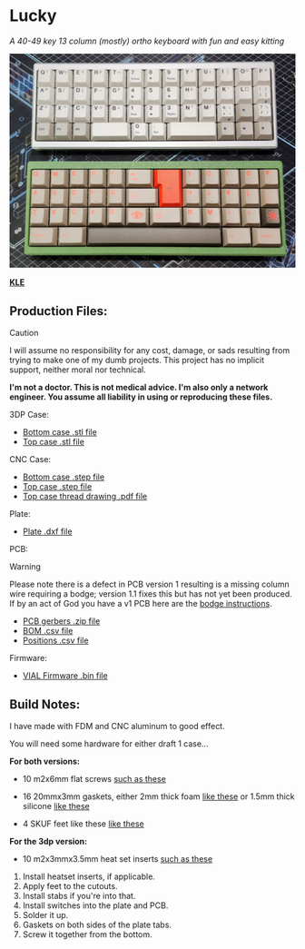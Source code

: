 # Lucky
*A 40-49 key 13 column (mostly) ortho keyboard with fun and easy kitting*

<img src="https://github.com/theycallmeboxy/lucky/blob/main/img/lucky_build-options.jpg" alt="keyborb" width="600"/>

**[KLE](https://www.keyboard-layout-editor.com/##@_name=Lucky%2F_vial&author=theycallmeboxy%3B&@=0,0&=0,1&=0,2&=0,3&=0,4&_c=%23ffb5ec%3B&=0,5&=0,6&=0,7&_c=%23cccccc%3B&=0,8&=0,9&=0,10&=0,11&=0,12&_x:0.25&c=%23ffb5ec&w:1.5%3B&=0,5&_x:0.25&w:1.25&h:2&w2:1.5&h2:1&x2:-0.25%3B&=1,7%3B&@_c=%23cccccc%3B&=1,0&=1,1&=1,2&=1,3&=1,4&_c=%23ffb5ec%3B&=1,5&=1,6&=1,7&_c=%23cccccc%3B&=1,8&=1,9&=1,10&=1,11&=1,12&_x:0.25&c=%23ffb5ec&w:1.75%3B&=1,5%3B&@_c=%23cccccc%3B&=2,0&=2,1&=2,2&=2,3&=2,4&_c=%23ffb5ec%3B&=2,5&=2,6&=2,7&_c=%23cccccc%3B&=2,8&=2,9&=2,10&=2,11&=2,12&_x:0.25&c=%23ffb5ec&w:1.25%3B&=2,5&_w:1.75%3B&=2,7%3B&@_c=%23ffba9c%3B&=3,0&=3,1&=3,2&_c=%23fffaa8&w:2.25%3B&=3,4&=3,5&=3,7&_w:2.75%3B&=3,8&_c=%23a6ffdf%3B&=3,10&=3,11&=3,12%3B&@_y:0.25&c=%23ffba9c&w:1.5%3B&=3,0&_w:1.5%3B&=3,2&_c=%23fffaa8&w:2.75%3B&=3,4&=3,5&=3,7&_w:2.25%3B&=3,8&_c=%23a6ffdf&w:1.5%3B&=3,10&_w:1.5%3B&=3,12%3B&@_y:0.25&x:3&c=%23fffaa8&w:7%3B&=3,5)**

## Production Files:
> [!CAUTION]
> I will assume no responsibility for any cost, damage, or sads resulting from trying to make one of my dumb projects. This project has no implicit support, neither moral nor technical.
> 
> **I'm not a doctor. This is not medical advice. I'm also only a network engineer. You assume all liability in using or reproducing these files.**

3DP Case:
- [Bottom case .stl file](https://github.com/theycallmeboxy/lucky/raw/refs/heads/main/models/draft%201/3dp/Bottom%20Case.stl)
- [Top case .stl file](https://github.com/theycallmeboxy/lucky/raw/refs/heads/main/models/draft%201/3dp/Top%20Case.stl)

CNC Case:
- [Bottom case .step file](https://github.com/theycallmeboxy/lucky/raw/refs/heads/main/models/draft%201/cnc/Bottom%20Case.step)
- [Top case .step file](https://github.com/theycallmeboxy/lucky/raw/refs/heads/models/draft%201/cnc/Top%20Case.step)
- [Top case thread drawing .pdf file](https://github.com/theycallmeboxy/lucky/raw/refs/heads/main/models/draft%201/cnc/Top%20Case%20Drawing.pdf)

Plate:
- [Plate .dxf file](https://github.com/theycallmeboxy/lucky/raw/refs/heads/main/models/draft%201/plate/1.6mm%20plate.dxf)

PCB:
> [!WARNING]
> Please note there is a defect in PCB version 1 resulting is a missing
> column wire requiring a bodge; version 1.1 fixes this but has not yet been produced.  If by an act of God you have a v1 PCB here are the [bodge instructions](https://github.com/theycallmeboxy/lucky/blob/main/img/bodge-instructions.png).

- [PCB gerbers .zip file](https://github.com/theycallmeboxy/lucky/raw/refs/heads/main/pcb/lucky%20v1.1/production/lucky1.1.zip)
- [BOM .csv file](https://github.com/theycallmeboxy/lucky/raw/refs/heads/main/pcb/lucky%20v1.1/production/bom.csv)
- [Positions .csv file](https://github.com/theycallmeboxy/lucky/raw/refs/heads/main/pcb/lucky%20v1.1/production/positions.csv)

Firmware:
- [VIAL Firmware .bin file](https://github.com/theycallmeboxy/lucky/raw/refs/heads/main/firmware/vial/binary/boxy_lucky_vial.bin)
  
## Build Notes:

I have made with FDM and CNC aluminum to good effect.

You will need some hardware for either draft 1 case...

**For both versions:**
 
  - 10 m2x6mm flat screws [such as these     ](https://www.amazon.com/gp/product/B000NHYRAY/)
    
   - 16 20mmx3mm gaskets, either 2mm thick foam   [like    these](https://www.aliexpress.us/item/3256805527606478.html)  or
    1.5mm thick silicone   [like these](https://www.aliexpress.us/item/3256802713311572.html)
    
   - 4 SKUF feet like these  [like    these](https://keeb.io/products/skuf-silicone-rubber-keyboard-feet)
 
 **For the 3dp version:**
 
  - 10 m2x3mmx3.5mm heat set inserts   [such as    these](https://www.amazon.com/gp/product/B0C1ND29M7/)

 1. Install heatset inserts, if applicable.   
 2. Apply feet to the cutouts.
 3. Install stabs if you're into that. 
 4. Install switches into the plate and PCB.
 5. Solder it up.
 6. Gaskets on both sides of the plate tabs.
 7. Screw it together from the bottom.
